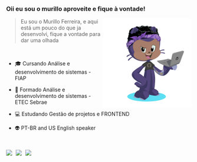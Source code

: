 ### Oii eu sou o murillo aproveite e fique à vontade!

<div>
    <img align="right" width="48%" alt="Octocat" src="https://github.com/mulliru/mulliru/blob/main/mulliru-octo.png" />
    <blockquote>
    Eu sou o Murillo Ferreira, e aqui está um pouco do que ja desenvolvi, fique a vontade para dar uma olhada
    </blockquote>
</div>

<br>

- 🎓 Cursando Análise e desenvolvimento de sistemas - FIAP
- 📘 Formado Análise e desenvolvimento de sistemas - ETEC Sebrae
- 💻 Estudando Gestão de projetos e FRONTEND 
- 👽 PT-BR and US English speaker


  <br>

<div style="display: flex; gap: 10px;">
  <a href="https://www.linkedin.com/in/murillo-ferreira-38a938192/" target="_blank">
    <img src="https://img.shields.io/badge/-LinkedIn-%230077B5?style=for-the-badge&logo=linkedin&logoColor=white" target="_blank">
  </a>
  
  <a href="mailto:murilloferreira348@gmail.com">
    <img src="https://img.shields.io/badge/-Gmail-%23333?style=for-the-badge&logo=gmail&logoColor=white">
  </a>
  
  <a href="https://www.twitch.tv/mulliru" target="_blank">
    <img src="https://img.shields.io/badge/Twitch-9146FF?style=for-the-badge&logo=twitch&logoColor=white" target="_blank">
  </a>

</div>
